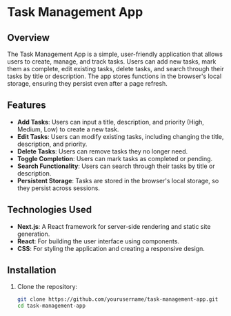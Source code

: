 # Task Management App

## Overview

The Task Management App is a simple, user-friendly application that allows users to create, manage, and track tasks. Users can add new tasks, mark them as complete, edit existing tasks, delete tasks, and search through their tasks by title or description. The app stores functions in the browser's local storage, ensuring they persist even after a page refresh.

## Features

- **Add Tasks**: Users can input a title, description, and priority (High, Medium, Low) to create a new task.
- **Edit Tasks**: Users can modify existing tasks, including changing the title, description, and priority.
- **Delete Tasks**: Users can remove tasks they no longer need.
- **Toggle Completion**: Users can mark tasks as completed or pending.
- **Search Functionality**: Users can search through their tasks by title or description.
- **Persistent Storage**: Tasks are stored in the browser's local storage, so they persist across sessions.

## Technologies Used

- **Next.js**: A React framework for server-side rendering and static site generation.
- **React**: For building the user interface using components.
- **CSS**: For styling the application and creating a responsive design.

## Installation

1. Clone the repository:
   ```bash
   git clone https://github.com/yourusername/task-management-app.git
   cd task-management-app

